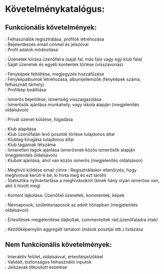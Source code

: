 # Követelménykatalógus:

## Funkcionális követelmények:

: Felhasználók regisztrálása, profilok létrehozása  
: Bejelentkezés email címmel és jelszóval  
: Profil adatok módosítása

: Üzenetek kiírása üzenőfalra (saját fal, más fala vagy egy klub fala)  
: Saját üzenetek és egyéb kontentek törlése (visszavonás)  

: Fényképek feltöltése, megjegyzés hozzáfűzése  
: Fényképalbumok létrehozása, albumjellemzők (fényképek száma, felhasznált tárhely)  
: Profilkép beállítása  

: Ismerős bejelölése, ismertség visszaigazolása  
: Ismerősök ajánlása munkahely, vagy iskola alapján (megjelenítés oldalsávon)  

: Privát üzenet küldése, fogadása  

: Klub alapítása  
: Klub üzenőfalán levő posztok törlése tulajdonos által  
: Klubtag kirugása tulajdonos által  
: Klub tagjainak létszáma  
: Ismeretlen tagok ajánlása ismerősnek közös ismerősök alapján (megjelenítés oldalsávon)  
: Klubok ajánlása, ahol van közös ismerős (megjelenítés oldalsávon)  

: Meghívó küldése email címre
: Regisztráláskor ellenőrzés, hogy meghívóval került-e be, ki hívta meg és ezt tárolni  
: Statisztika nyílvántartása a meghívásokról (kinek hány olyan ismerőse van, akit ő hívott meg)  

: Kontent lájkolása: Üzenőfali üzenetek, kommentek, képek  

: Névnaposok, születésnaposok az adott hónapban (megjelenítés oldalsávon)  

: Értesítések megjelenítése (lájkoltak, commenteltek rád,üzenőfaladra írtak)  

: Kezdőképernyőn aggregált tartalom (mások posztjai stb.) listázása

## Nem funkcionális követelmények:

: Interaktív felület, oldalsávval, értesítésjelzőkkel  
: Validált, biztonságos felhasználói inputok  
: Jelszavak titkosított kezelése
